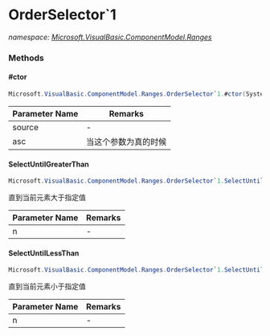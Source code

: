 ﻿# OrderSelector`1
_namespace: [Microsoft.VisualBasic.ComponentModel.Ranges](./index.md)_





### Methods

#### #ctor
```csharp
Microsoft.VisualBasic.ComponentModel.Ranges.OrderSelector`1.#ctor(System.Collections.Generic.IEnumerable{`0},System.Boolean)
```


|Parameter Name|Remarks|
|--------------|-------|
|source|-|
|asc|当这个参数为真的时候|


#### SelectUntilGreaterThan
```csharp
Microsoft.VisualBasic.ComponentModel.Ranges.OrderSelector`1.SelectUntilGreaterThan(`0)
```
直到当前元素大于指定值

|Parameter Name|Remarks|
|--------------|-------|
|n|-|


#### SelectUntilLessThan
```csharp
Microsoft.VisualBasic.ComponentModel.Ranges.OrderSelector`1.SelectUntilLessThan(`0)
```
直到当前元素小于指定值

|Parameter Name|Remarks|
|--------------|-------|
|n|-|



